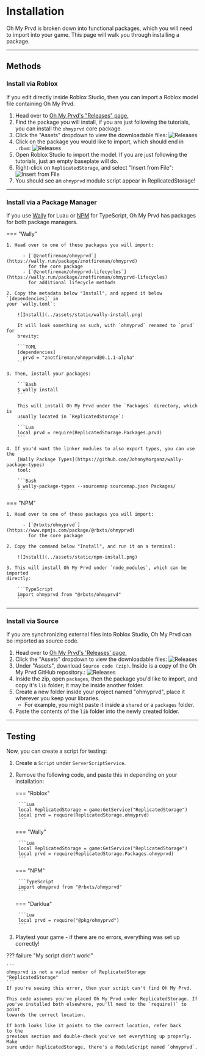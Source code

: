 # Installation

Oh My Prvd is broken down into functional packages, which you will need to
import into your game. This page will walk you through installing a package.

---

## Methods

### Install via Roblox

If you edit directly inside Roblox Studio, then you can import a Roblox model
file containing Oh My Prvd.

1. Head over to [Oh My Prvd's "Releases" page.](https://github.com/team-fireworks/ohmyprvd/releases)
2. Find the package you will install, if you are just following the tutorials,
  you can install the `ohmyprvd` core package.
3. Click the "Assets" dropdown to view the downloadable files:
   ![Releases](../assets/static/github-releases.png)
4. Click on the package you would like to import, which should end in `.rbxm`:
   ![Releases](../assets/static/github-releases-rbxm.png)
5. Open Roblox Studio to import the model. If you are just following the
  tutorials, just an empty baseplate will do.
6. Right-click on `ReplicatedStorage`, and select "Insert from File":
   ![Insert from File](../assets/static/insert-from-file.png)
7. You should see an `ohmyprvd` module script appear in ReplicatedStorage!

---

### Install via a Package Manager

If you use [Wally](https://wally.run/) for Luau or [NPM](https://www.npmjs.com/)
for TypeScript, Oh My Prvd has packages for both package managers.

=== "Wally"

    1. Head over to one of these packages you will import:

          - [`@znotfireman/ohmyprvd`](https://wally.run/package/znotfireman/ohmyprvd)
            for the core package
          - [`@znotfireman/ohmyprvd-lifecycles`](https://wally.run/package/znotfireman/ohmyprvd-lifecycles)
            for additional lifecycle methods

    2. Copy the metadata below "Install", and append it below `[dependencies]` in
    your `wally.toml`:

        ![Install](../assets/static/wally-install.png)

        It will look something as such, with `ohmyprvd` renamed to `prvd` for
        brevity:

        ```TOML
        [dependencies]
          prvd = "znotfireman/ohmyprvd@0.1.1-alpha"
        ```

    3. Then, install your packages:

        ```Bash
        $ wally install
        ```

        This will install Oh My Prvd under the `Packages` directory, which is
        usually located in `ReplicatedStorage`:

        ```Lua
        local prvd = require(ReplicatedStorage.Packages.prvd)
        ```

    4. If you'd want the linker modules to also export types, you can use the
        [Wally Package Types](https://github.com/JohnnyMorganz/wally-package-types)
        tool:

        ```Bash
        $ wally-package-types --sourcemap sourcemap.json Packages/
        ```

=== "NPM"

    1. Head over to one of these packages you will import:

          - [`@rbxts/ohmyprvd`](https://www.npmjs.com/package/@rbxts/ohmyprvd)
            for the core package

    2. Copy the command below "Install", and run it on a terminal:

        ![Install](../assets/static/npm-install.png)

    3. This will install Oh My Prvd under `node_modules`, which can be imported
    directly:

        ```TypeScript
        import ohmyprvd from "@rbxts/ohmyprvd"
        ```

---

### Install via Source

If you are synchronizing external files into Roblox Studio, Oh My Prvd can be
imported as source code.

1. Head over to [Oh My Prvd's 'Releases' page.](https://github.com/team-fireworks/ohmyprvd/releases)
2. Click the "Assets" dropdown to view the downloadable files:
   ![Releases](../assets/static/github-releases.png)
3. Under "Assets", download `Source code (zip)`. Inside is a copy of the Oh My
  Prvd GitHub repository.:
   ![Releases](../assets/static/github-releases-src.png)
4. Inside the zip, open `packages`, then the package you'd like to import,
  and copy it's `lib` folder; it may be inside another folder.
5. Create a new folder inside your project named "ohmyprvd", place it wherever
  you keep your libraries.
   - For example, you might paste it inside a `shared` or a `packages` folder.
6. Paste the contents of the `lib` folder into the newly created folder.

---

## Testing

Now, you can create a script for testing:

1. Create a `Script` under `ServerScriptService`.
2. Remove the following code, and paste this in depending on your installation:

    === "Roblox"

        ```Lua
        local ReplicatedStorage = game:GetService("ReplicatedStorage")
        local prvd = require(ReplicatedStorage.ohmyprvd)
        ```

    === "Wally"

        ```Lua
        local ReplicatedStorage = game:GetService("ReplicatedStorage")
        local prvd = require(ReplicatedStorage.Packages.ohmyprvd)
        ```

    === "NPM"

        ```TypeScript
        import ohmyprvd from "@rbxts/ohmyprvd"
        ```

    === "Darklua"

        ```Lua
        local prvd = require("@pkg/ohmyprvd")
        ```

3. Playtest your game - if there are no errors, everything was set up correctly!

??? failure "My script didn't work!"

    ```
    ohmyprvd is not a valid member of ReplicatedStorage "ReplicatedStorage"
    ```
    If you're seeing this error, then your script can't find Oh My Prvd.

    This code assumes you've placed Oh My Prvd under ReplicatedStorage. If
    you've installed both elsewhere, you'll need to the `require()` to point
    towards the correct location.

    If both looks like it points to the correct location, refer back to the
    previous section and double-check you've set everything up properly. Make
    sure under ReplicatedStorage, there's a ModuleScript named `ohmyprvd`.
